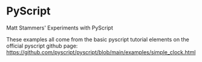 # PyScript
Matt Stammers' Experiments with PyScript

These examples all come from the basic pyscript tutorial elements on the official pyscript github page: https://github.com/pyscript/pyscript/blob/main/examples/simple_clock.html